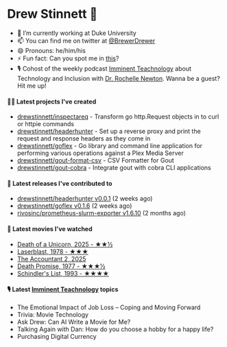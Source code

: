 
# Drew Stinnett 👋

- 🔭 I’m currently working at Duke University
- 📫 You can find me on twitter at [@BrewerDrewer](https://twitter.com/BrewerDrewer)
- 😄 Pronouns: he/him/his
- ⚡ Fun fact: Can you spot me in [this](https://www.youtube.com/watch?v=oL9WnB0qHBA)?
- 🎙 Cohost of the weekly podcast [Imminent Teachnology](https://podcast.imminentteachnology.com/) about Technology and Inclusion with [Dr. Rochelle Newton](https://www.linkedin.com/in/drrochellenewton/). Wanna be a guest? Hit me up!

#### 👨‍💻 Latest projects I've created
- [drewstinnett/inspectareq](https://github.com/drewstinnett/inspectareq) - Transform go http.Request objects in to curl or httpie commands
- [drewstinnett/headerhunter](https://github.com/drewstinnett/headerhunter) - Set up a reverse proxy and print the request and response headers as they come in
- [drewstinnett/goflex](https://github.com/drewstinnett/goflex) - Go library and command line application for performing various operations against a Plex Media Server
- [drewstinnett/gout-format-csv](https://github.com/drewstinnett/gout-format-csv) - CSV Formatter for Gout
- [drewstinnett/gout-cobra](https://github.com/drewstinnett/gout-cobra) - Integrate gout with cobra CLI applications

#### 🚀 Latest releases I've contributed to
- [drewstinnett/headerhunter v0.0.1](https://github.com/drewstinnett/headerhunter/releases/tag/v0.0.1) (2 weeks ago)
- [drewstinnett/goflex v0.1.6](https://github.com/drewstinnett/goflex/releases/tag/v0.1.6) (2 weeks ago)
- [rivosinc/prometheus-slurm-exporter v1.6.10](https://github.com/rivosinc/prometheus-slurm-exporter/releases/tag/v1.6.10) (2 months ago)

#### 🍿 Latest movies I've watched
- [Death of a Unicorn, 2025 - ★★½](https://letterboxd.com/mondodrew/film/death-of-a-unicorn/)
- [Laserblast, 1978 - ★★★](https://letterboxd.com/mondodrew/film/laserblast/)
- [The Accountant 2, 2025](https://letterboxd.com/mondodrew/film/the-accountant-2/)
- [Death Promise, 1977 - ★★★½](https://letterboxd.com/mondodrew/film/death-promise/)
- [Schindler&#39;s List, 1993 - ★★★★](https://letterboxd.com/mondodrew/film/schindlers-list/)

#### 🎙 Latest [Imminent Teachnology](https://podcast.imminentteachnology.com/) topics
- The Emotional Impact of Job Loss – Coping and Moving Forward
- Trivia: Movie Technology
- Ask Drew: Can AI Write a Movie for Me?
- Talking Again with Dan: How do you choose a hobby for a happy life?
- Purchasing Digital Currency
